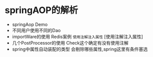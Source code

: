 # springAOP的解析

- springAop Demo
- 不同用户使用不同的Dao
- importWare的使用 Redis案例 `使用注解注入属性` [使用注解注入属性]
- 几个PostProcessor的使用 Check这个确定有没有使用注解
- spring中属性自动装配的类型 会剔除哪些属性,spring这里有条件塞选
